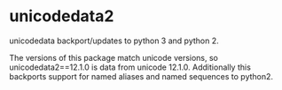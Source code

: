 unicodedata2
============

unicodedata backport/updates to python 3 and python 2.

The versions of this package match unicode versions, so unicodedata2==12.1.0 is data from unicode 12.1.0.
Additionally this backports support for named aliases and named sequences to python2.
